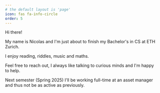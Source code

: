 ```yaml
---
# the default layout is 'page'
icon: fas fa-info-circle
order: 5
---
```


Hi there!

My name is Nicolas and I'm just about to finish my Bachelor's in CS at ETH Zurich. 

I enjoy reading, riddles, music and maths.

Feel free to reach out, I always like talking to curious minds and I'm happy to help.

Next semester (Spring 2025) I'll be working full-time at an asset manager and 
thus not be as active as previously.